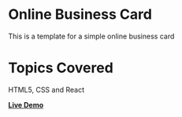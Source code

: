 # Online Business Card

This is a template for a simple online business card

# Topics Covered

HTML5, CSS and React 

[**Live Demo**](https://mesbah-us-saleheen.github.io/business-card/)
